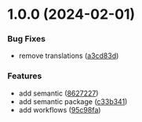 # 1.0.0 (2024-02-01)


### Bug Fixes

* remove translations ([a3cd83d](https://github.com/Spike433/q-task/commit/a3cd83d07d3de4950f37b3a39bd67959d2c27c6f))


### Features

* add semantic ([8627227](https://github.com/Spike433/q-task/commit/86272270797d9c639230caed2f3b88060dc16dd7))
* add semantic package ([c33b341](https://github.com/Spike433/q-task/commit/c33b341788ceeb3f601806543ff2b56ed241e2df))
* add workflows ([95c98fa](https://github.com/Spike433/q-task/commit/95c98fafbfa7655b4569d9b26bc8a46dab3c160e))
